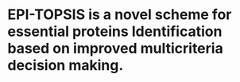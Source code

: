 # EPI-TOPSIS is a novel scheme for essential proteins Identification based on improved multicriteria decision making.

